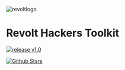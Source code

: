 ![revoltlogo](https://github.com/xPloits3c/revolt/assets/153435050/ea41babb-e41b-4dc9-8fdc-3bbf08f11a8f)
# Revolt Hackers Toolkit
[![release v1.0 ](https://img.shields.io/badge/release-v1.0-green.svg?style=flat-square)](https://github.com/xPloits3c/revolt/releases/)


[![Github Stars](https://img.shields.io/github/stars/xPloits3c/revolt.svg?style=social&label=Stars)](https://github.com/xPloits3c/revolt/)
